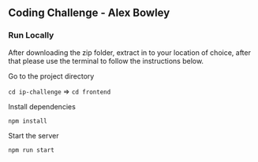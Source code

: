 ## Coding Challenge - Alex Bowley

### Run Locally

After downloading the zip folder, extract in to your location of choice, after that please use the terminal to follow the instructions below.

Go to the project directory

`cd ip-challenge` => `cd frontend`

Install dependencies

`npm install`

Start the server

`npm run start`
